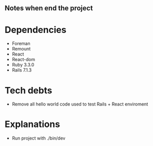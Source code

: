 ## Notes when end the project

# Dependencies
- Foreman
- Remount
- React
- React-dom
- Ruby 3.3.0
- Rails 7.1.3

# Tech debts
- Remove all hello world code used to test Rails + React enviroment

# Explanations
- Run project with ./bin/dev
